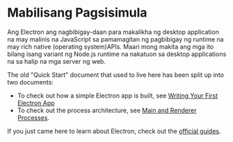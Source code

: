 # Mabilisang Pagsisimula

Ang Electron ang nagbibigay-daan para makalikha ng desktop application na may malinis na JavaScript sa pamamagitan ng pagbibigay ng runtime na may rich native (operating system)APIs. Maari mong makita ang mga ito bilang isang variant ng Node.js runtime na nakatuon sa desktop applications na sa halip na mga server ng web.

The old "Quick Start" document that used to live here has been split up into two documents:

* To check out how a simple Electron app is built, see [Writing Your First Electron App](./first-app.md)
* To check out the process architecture, see [Main and Renderer Processes](./application-architecture.md#main-and-renderer-processes).

If you just came here to learn about Electron, check out the [official guides](../README.md).